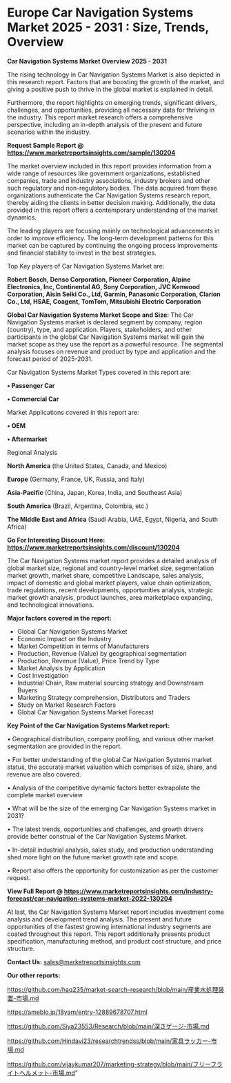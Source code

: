 # Europe Car Navigation Systems Market 2025 - 2031 : Size, Trends, Overview

<Strong> Car Navigation Systems Market Overview 2025 - 2031</strong>

The rising technology in Car Navigation Systems Market is also depicted in this research report. Factors that are boosting the growth of the market, and giving a positive push to thrive in the global market is explained in detail.

Furthermore, the report highlights on emerging trends, significant drivers, challenges, and opportunities, providing all necessary data for thriving in the industry. This report market research offers a comprehensive perspective, including an in-depth analysis of the present and future scenarios within the industry.

<strong>Request Sample Report @ <a href=https://www.marketreportsinsights.com/sample/130204>https://www.marketreportsinsights.com/sample/130204</a></strong>

The market overview included in this report provides information from a wide range of resources like government organizations, established companies, trade and industry associations, industry brokers and other such regulatory and non-regulatory bodies. The data acquired from these organizations authenticate the Car Navigation Systems research report, thereby aiding the clients in better decision making. Additionally, the data provided in this report offers a contemporary understanding of the market dynamics.

The leading players are focusing mainly on technological advancements in order to improve efficiency. The long-term development patterns for this market can be captured by continuing the ongoing process improvements and financial stability to invest in the best strategies.

Top Key players of Car Navigation Systems Market are:

<strong>Robert Bosch, Denso Corporation, Pioneer Corporation, Alpine Electronics, Inc, Continental AG, Sony Corporation, JVC Kenwood Corporation, Aisin Seiki Co., Ltd, Garmin, Panasonic Corporation, Clarion Co., Ltd, HSAE, Coagent, TomTom, Mitsubishi Electric Corporation</strong>

<strong><b>Global Car Navigation Systems Market Scope and Size:</b></strong>
The Car Navigation Systems market is declared segment by company, region (country), type, and application. Players, stakeholders, and other participants in the global Car Navigation Systems market will gain the market scope as they use the report as a powerful resource. The segmental analysis focuses on revenue and product by type and application and the forecast period of 2025-2031.

Car Navigation Systems Market Types covered in this report are:

<strong>• Passenger Car

• Commercial Car</strong>

Market Applications covered in this report are:

<strong>• OEM

• Aftermarket</strong> 

Regional Analysis

<strong>North America</strong> (the United States, Canada, and Mexico)

<strong>Europe</strong> (Germany, France, UK, Russia, and Italy)

<strong>Asia-Pacific</strong> (China, Japan, Korea, India, and Southeast Asia)

<strong>South America</strong> (Brazil, Argentina, Colombia, etc.)

<strong>The Middle East and Africa</strong> (Saudi Arabia, UAE, Egypt, Nigeria, and South Africa)

<strong>Go For Interesting Discount Here: <a href=https://www.marketreportsinsights.com/discount/130204>https://www.marketreportsinsights.com/discount/130204</a></strong>

The Car Navigation Systems market report provides a detailed analysis of global market size, regional and country-level market size, segmentation market growth, market share, competitive Landscape, sales analysis, impact of domestic and global market players, value chain optimization, trade regulations, recent developments, opportunities analysis, strategic market growth analysis, product launches, area marketplace expanding, and technological innovations.

<strong><b>Major factors covered in the report:</b></strong>
<ul>
  <li>Global Car Navigation Systems Market </li>
  <li>Economic Impact on the Industry</li>
  <li>Market Competition in terms of Manufacturers</li>
  <li>Production, Revenue (Value) by geographical segmentation</li>
  <li>Production, Revenue (Value), Price Trend by Type</li>
  <li>Market Analysis by Application</li>
  <li>Cost Investigation</li>
  <li>Industrial Chain, Raw material sourcing strategy and Downstream Buyers</li>
  <li>Marketing Strategy comprehension, Distributors and Traders</li>
  <li>Study on Market Research Factors</li>
  <li>Global Car Navigation Systems Market Forecast</li>
</ul>

<strong><b>Key Point of the Car Navigation Systems Market report:</b></strong>

• Geographical distribution, company profiling, and various other market segmentation are provided in the report.

• For better understanding of the global Car Navigation Systems market status, the accurate market valuation which comprises of size, share, and revenue are also covered.

• Analysis of the competitive dynamic factors better extrapolate the complete market overview

• What will be the size of the emerging Car Navigation Systems market in 2031?

• The latest trends, opportunities and challenges, and growth drivers provide better construal of the Car Navigation Systems Market.

• In-detail industrial analysis, sales study, and production understanding shed more light on the future market growth rate and scope.

• Report also offers the opportunity for customization as per the customer request.

<strong><b>View Full Report @ <a href=https://www.marketreportsinsights.com/industry-forecast/car-navigation-systems-market-2022-130204>https://www.marketreportsinsights.com/industry-forecast/car-navigation-systems-market-2022-130204</a></b></strong>


At last, the Car Navigation Systems Market report includes investment come analysis and development trend analysis. The present and future opportunities of the fastest growing international industry segments are coated throughout this report. This report additionally presents product specification, manufacturing method, and product cost structure, and price structure.

<strong>Contact Us:</strong>
sales@marketreportsinsights.com

<strong>Our other reports:</strong>

<a href=https://github.com/haq235/market-search-research/blob/main/産業水処理装置-市場.md>https://github.com/haq235/market-search-research/blob/main/産業水処理装置-市場.md</a>

<a href=https://ameblo.jp/18yam/entry-12889678707.html>https://ameblo.jp/18yam/entry-12889678707.html</a>

<a href=https://github.com/Siya23553/Research/blob/main/深さゲージ-市場.md>https://github.com/Siya23553/Research/blob/main/深さゲージ-市場.md</a>

<a href=https://github.com/Hindavi23/researchtrendss/blob/main/家具ラッカー-市場.md>https://github.com/Hindavi23/researchtrendss/blob/main/家具ラッカー-市場.md</a>

<a href=https://github.com/vijaykumar207/marketing-strategy/blob/main/フリーフライトヘルメット-市場.md>https://github.com/vijaykumar207/marketing-strategy/blob/main/フリーフライトヘルメット-市場.md</a>"

